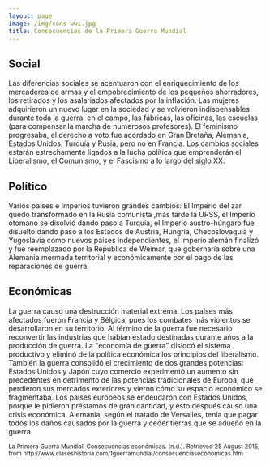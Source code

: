```yaml
---
layout: page
image: /img/cons-wwi.jpg
title: Consecuencias de la Primera Guerra Mundial
---
```

## Social 
Las diferencias sociales se acentuaron con el enriquecimiento de los mercaderes de armas y el empobrecimiento de los pequeños ahorradores, los retirados y los asalariados afectados por la inflación. Las mujeres adquirieron un nuevo lugar en la sociedad y se volvieron indispensables durante toda la guerra, en el campo, las fábricas, las oficinas, las escuelas (para compensar la marcha de numerosos profesores). El feminismo progresaba, el derecho a voto fue acordado en Gran Bretaña, Alemania, Estados Unidos, Turquía y Rusia, pero no en Francia. Los cambios sociales estarán estrechamente ligados a la lucha política que emprenderán el Liberalismo, el Comunismo, y el Fascismo a lo largo del siglo XX.


## Político
Varios países e Imperios tuvieron grandes cambios: El Imperio del zar quedó transformado en la Rusia comunista ,más tarde la URSS, el Imperio otomano se disolvió dando paso a Turquía, el Imperio austro-húngaro fue disuelto dando paso a los Estados de Austria, Hungría, Checoslovaquia y Yugoslavia como nuevos países independientes, el Imperio alemán finalizó y fue reemplazado por la República de Weimar, que gobernaría sobre una Alemania mermada territorial y económicamente por el pago de las reparaciones de guerra.


## Económicas
La guerra causo una destrucción material extrema. Los países más afectados fueron Francia y Bélgica, pues los combates más violentos se desarrollaron en su territorio. Al término de la guerra fue necesario reconvertir las industrias que habían estado destinadas durante años a la producción de guerra. La "economía de guerra" dislocó el sistema productivo y eliminó de la política económica los principios del liberalismo. También la guerra consolidó el crecimiento de dos grandes potencias: Estados Unidos y Japón cuyo comercio experimentó un aumento sin precedentes en detrimento de las potencias tradicionales de Europa, que perdieron sus mercados exteriores y vieron cómo su espacio económico se fragmentaba. Los países europeos se endeudaron con Estados Unidos, porque le pidieron préstamos de gran cantidad, y esto después causo una crisis económica. Alemania, según el tratado de Versalles, tenía que pagar todos los daños causados por la guerra y ceder tierras que se adueñó en la guerra.


<small class="bib">
La Primera Guerra Mundial. Consecuencias económicas. (n.d.). Retrieved 25 August 2015, from http://www.claseshistoria.com/1guerramundial/consecuenciaseconomicas.htm
</small>
